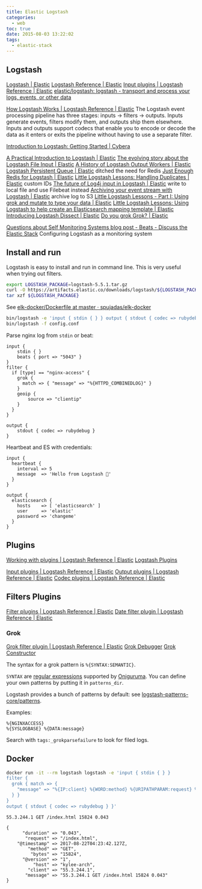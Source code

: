 ```yaml
---
title: Elastic Logstash
categories:
  - web
toc: true
date: 2015-08-03 13:22:02
tags:
  - elastic-stack
---
```


## Logstash

[Logstash | Elastic](https://www.elastic.co/products/logstash)
[Logstash Reference | Elastic](https://www.elastic.co/guide/en/logstash/current/index.html)
[Input plugins | Logstash Reference | Elastic](https://www.elastic.co/guide/en/logstash/current/input-plugins.html)
[elastic/logstash: logstash - transport and process your logs, events, or other data](https://github.com/elastic/logstash)

[How Logstash Works | Logstash Reference | Elastic](https://www.elastic.co/guide/en/logstash/current/pipeline.html)
The Logstash event processing pipeline has three stages: inputs → filters → outputs. Inputs generate events, filters modify them, and outputs ship them elsewhere. Inputs and outputs support codecs that enable you to encode or decode the data as it enters or exits the pipeline without having to use a separate filter.

[Introduction to Logstash: Getting Started | Cybera](https://www.cybera.ca/news-and-events/tech-radar/introduction-to-logstash-getting-started/)

[A Practical Introduction to Logstash | Elastic](https://www.elastic.co/blog/a-practical-introduction-to-logstash)
[The evolving story about the Logstash File Input | Elastic](https://www.elastic.co/blog/the-evolving-story-about-the-logstash-file-input)
[A History of Logstash Output Workers | Elastic](https://www.elastic.co/blog/a-history-of-logstash-output-workers)
[Logstash Persistent Queue | Elastic](https://www.elastic.co/blog/logstash-persistent-queue) ditched the need for Redis
[Just Enough Redis for Logstash | Elastic](https://www.elastic.co/blog/just_enough_redis_for_logstash)
[Little Logstash Lessons: Handling Duplicates | Elastic](https://www.elastic.co/blog/logstash-lessons-handling-duplicates) custom IDs
[The future of Log4j input in Logstash | Elastic](https://www.elastic.co/blog/log4j-input-logstash) write to local file and use Filebeat instead
[Archiving your event stream with Logstash | Elastic](https://www.elastic.co/blog/archiving-your-event-stream-with-logstash) archive log to S3
[Little Logstash Lessons - Part I: Using grok and mutate to type your data | Elastic](https://www.elastic.co/blog/little-logstash-lessons-part-using-grok-mutate-type-data)
[​Little Logstash Lessons: Using Logstash to help create an Elasticsearch mapping template | Elastic](https://www.elastic.co/blog/logstash_lesson_elasticsearch_mapping)
[Introducing Logstash Dissect | Elastic](https://www.elastic.co/blog/logstash-dude-wheres-my-chainsaw-i-need-to-dissect-my-logs)
[Do you grok Grok? | Elastic](https://www.elastic.co/blog/do-you-grok-grok)

[Questions about Self Monitoring Systems blog post - Beats - Discuss the Elastic Stack](https://discuss.elastic.co/t/questions-about-self-monitoring-systems-blog-post/43542/6) Configuring Logstash as a monitoring system

## Install and run

Logstash is easy to install and run in command line. This is very useful when trying out filters.

```sh
export LOGSTASH_PACKAGE=logstash-5.5.1.tar.gz
curl -O https://artifacts.elastic.co/downloads/logstash/${LOGSTASH_PACKAGE}
tar xzf ${LOGSTASH_PACKAGE}
```

See [elk-docker/Dockerfile at master · spujadas/elk-docker](https://github.com/spujadas/elk-docker/blob/master/Dockerfile)

```sh
bin/logstash -e 'input { stdin { } } output { stdout { codec => rubydebug } }'
bin/logstash -f config.conf
```

Parse nginx log from `stdin` or beat:

```logstash
input {
    stdin { }
    beats { port => "5043" }
}
filter {
  if [type] == "nginx-access" {
    grok {
      match => { "message" => "%{HTTPD_COMBINEDLOG}" }
    }
    geoip {
        source => "clientip"
    }
  }
}

output {
    stdout { codec => rubydebug }
}
```

Heartbeat and ES with credentials:

```logstash
input {
  heartbeat {
    interval => 5
    message  => 'Hello from Logstash 💓'
  }
}

output {
  elasticsearch {
    hosts    => [ 'elasticsearch' ]
    user     => 'elastic'
    password => 'changeme'
  }
}
```

## Plugins

[Working with plugins | Logstash Reference | Elastic](https://www.elastic.co/guide/en/logstash/current/working-with-plugins.html)
[Logstash Plugins](https://github.com/logstash-plugins)

[Input plugins | Logstash Reference | Elastic](https://www.elastic.co/guide/en/logstash/current/input-plugins.html)
[Output plugins | Logstash Reference | Elastic](https://www.elastic.co/guide/en/logstash/current/output-plugins.html)
[Codec plugins | Logstash Reference | Elastic](https://www.elastic.co/guide/en/logstash/current/codec-plugins.html)

## Filters Plugins

[Filter plugins | Logstash Reference | Elastic](https://www.elastic.co/guide/en/logstash/current/filter-plugins.html)
[Date filter plugin | Logstash Reference | Elastic](https://www.elastic.co/guide/en/logstash/current/plugins-filters-date.html)

### Grok

[Grok filter plugin | Logstash Reference | Elastic](https://www.elastic.co/guide/en/logstash/current/plugins-filters-grok.html)
[Grok Debugger](https://grokdebug.herokuapp.com/)
[Grok Constructor](http://grokconstructor.appspot.com/)

The syntax for a grok pattern is `%{SYNTAX:SEMANTIC}`.

`SYNTAX` are [regular expressions](https://www.elastic.co/guide/en/logstash/current/plugins-filters-grok.html#_regular_expressions) supported by [Oniguruma](https://github.com/kkos/oniguruma/blob/master/doc/RE). You can define your own patterns by putting it in `patterns_dir`.

Logstash provides a bunch of patterns by default: see [logstash-patterns-core/patterns](https://github.com/logstash-plugins/logstash-patterns-core/tree/master/patterns).

Examples:

```
%{NGINXACCESS}
%{SYSLOGBASE} %{DATA:message}
```

Search with `tags:_grokparsefailure` to look for filed logs.

## Docker

```sh
docker run -it --rm logstash logstash -e 'input { stdin { } }
filter {
  grok { match => {
    "message" => "%{IP:client} %{WORD:method} %{URIPATHPARAM:request} %{NUMBER:bytes} %{NUMBER:duration}"
  } }
}
output { stdout { codec => rubydebug } }'
```

```
55.3.244.1 GET /index.html 15824 0.043

{
      "duration" => "0.043",
       "request" => "/index.html",
    "@timestamp" => 2017-08-22T04:23:42.127Z,
        "method" => "GET",
         "bytes" => "15824",
      "@version" => "1",
          "host" => "kylee-arch",
        "client" => "55.3.244.1",
       "message" => "55.3.244.1 GET /index.html 15824 0.043"
}
```
